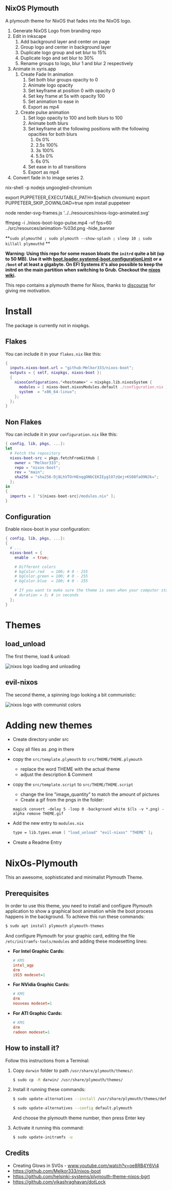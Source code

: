 ## NixOS Plymouth

A plymouth theme for NixOS that fades into the NixOS logo.

1. Generate NixOS Logo from branding repo
2. Edit in inkscape
   1. Add background layer and center on page
   2. Group logo and center in background layer
   3. Duplicate logo group and set blur to 15%
   4. Duplicate logo and set blur to 30%
   5. Rename groups to logo, blur 1 and blur 2 respectively
3. Animate in xyris.app
   1. Create Fade In animation
      1. Set both blur groups opacity to 0
      2. Animate logo opacity
      3. Set keyframe at position 0 with opacity 0
      4. Set key frame at 5s with opacity 100
      5. Set animation to ease in
      6. Export as mp4
   2. Create pulse animation
      1. Set logo opacity to 100 and both blurs to 100
      2. Animate both blurs
      3. Set keyframe at the following positions with the following opacities for both blurs
         1. 0s 0%
         2. 2.5s 100%
         3. 3s   100%
         4. 5.5s 0%
         5. 6s   0%
      4. Set ease in to all transitions
      5. Export as mp4
4. Convert fade in to image series
   2.

nix-shell -p nodejs ungoogled-chromium

export PUPPETEER_EXECUTABLE_PATH=$(which chromium)
export PUPPETEER_SKIP_DOWNLOAD=true
npm install puppeteer

node render-svg-frames.js '../../resources/nixos-logo-animated.svg'

ffmpeg -i ./nixos-boot-logo-pulse.mp4 -vf fps=60 ../src/resources/animation-%03d.png -hide_banner

**`sudo plymouthd ; sudo plymouth --show-splash ; sleep 10 ; sudo killall plymouthd`
**

**Warning: Using this repo for some reason bloats the `initrd` quite a bit (up to 50 MB). Use it with [boot.loader.systemd-boot.configurationLimit](https://search.nixos.org/options?channel=23.05&show=boot.loader.systemd-boot.configurationLimit&from=0&size=50&sort=relevance&type=packages&query=systemd-boot) or a `/boot` of at least a gigabyte.
On EFI Systems it's also possible to keep the initrd on the main partition when switching to Grub. Checkout the [nixos wiki](https://wiki.nixos.org/wiki/Bootloader#Keeping_kernels/initrd_on_the_main_partition).**

This repo contains a plymouth theme for Nixos, thanks to [discourse](https://discourse.nixos.org/t/genix7000-nix-project-logo-generator/15937/9) for giving me motivation.

# Install

The package is currently not in nixpkgs.

## Flakes

You can include it in your `flakes.nix` like this:

```nix
{
  inputs.nixos-boot.url = "github:Melkor333/nixos-boot";
  outputs = { self, nixpkgs, nixos-boot }:
  {
    nixosConfigurations."<hostname>" = nixpkgs.lib.nixosSystem {
      modules = [ nixos-boot.nixosModules.default ./configuration.nix ];
      system  = "x86_64-linux";
    };
  };
}

```

## Non Flakes

You can include it in your `configuration.nix` like this:

```nix
{ config, lib, pkgs, ...}:
let
  # Fetch the repository
  nixos-boot-src = pkgs.fetchFromGitHub {
    owner = "Melkor333";
    repo = "nixos-boot";
    rev = "main";
    sha256 = "sha256-Dj8LhVTOrHEnqgONbCEKIEyglO7zQej+KS08faO9NJk=";
  };
in
{
  imports = [ "${nixos-boot-src}/modules.nix" ];
}
```

## Configuration

Enable nixos-boot in your configuration:

```nix
{ config, lib, pkgs, ...}:
{
  # ...
  nixos-boot = {
    enable  = true;

    # Different colors
    # bgColor.red   = 100; # 0 - 255
    # bgColor.green = 100; # 0 - 255
    # bgColor.blue  = 100; # 0 - 255

    # If you want to make sure the theme is seen when your computer starts too fast
    # duration = 3; # in seconds
  };
}
```

# Themes

## load_unload

The first theme, load & unload:

![nixos logo loading and unloading](./src/load_unload.gif)

## evil-nixos

The second theme, a spinning logo looking a bit communistic:

![nixos logo with communist colors](./src/evil-nixos.png)

# Adding new themes

- Create directory under src
- Copy all files as .png in there
- copy the `src/template.plymouth` to `src/THEME/THEME.plymouth`

  - replace the word THEME with the actual theme
  - adjust the description & Comment
- copy the `src/template.script` to `src/THEME/THEME.script`

  - change the line "image_quantity" to match the amount of pictures
  - Create a gif from the pngs in the folder:

  ```shell-session
  magick convert -delay 5 -loop 0 -background white $(ls -v *.png) -alpha remove THEME.gif
  ```
- Add the new entry to `modules.nix`

  ```nix
  type = lib.types.enum [ "load_unload" "evil-nixos" "THEME" ];
  ```
- Create a Readme Entry




# NixOs-Plymouth

This an awesome, sophisticated and minimalist Plymouth Theme.

## Prerequisites

In order to use this theme, you need to install and configure Plymouth application to show a graphical boot animation while the boot process happens in the background. To achieve this run these commands:

```bash
$ sudo apt install plymouth plymouth-themes
```

And configure Plymouth for your graphic card, editing the file `/etc/initramfs-tools/modules` and adding these modesetting lines:

* **For Intel Graphic Cards:**
  ```ini
  # KMS
  intel_agp
  drm
  i915 modeset=1
  ```
* **For NVidia Graphic Cards:**
  ```ini
  # KMS
  drm
  nouveau modeset=1
  ```
* **For ATI Graphic Cards:**
  ```ini
  # KMS
  drm
  radeon modeset=1
  ```

## How to install it?

Follow this instructions from a Terminal:

1. Copy `darwin` folder to path `/usr/share/plymouth/themes/`:

   ```bash
   $ sudo cp -R darwin/ /usr/share/plymouth/themes/
   ```
2. Install it running these commands:

   ```bash
   $ sudo update-alternatives --install /usr/share/plymouth/themes/default.plymouth default.plymouth /usr/share/plymouth/themes/darwin/darwin.plymouth 100

   $ sudo update-alternatives --config default.plymouth
   ```

   And choose the plymouth theme number, then press Enter key
3. Activate it running this command:

   ```bash
   $ sudo update-initramfs -u
   ```


## Credits

* Creating Glows in SVGs - www.youtube.com/watch?v=oe8RB4Y6Vi4
* https://github.com/Melkor333/nixos-boot
* https://github.com/helsinki-systems/plymouth-theme-nixos-bgrt
* https://github.com/vikashraghavan/dotLock
